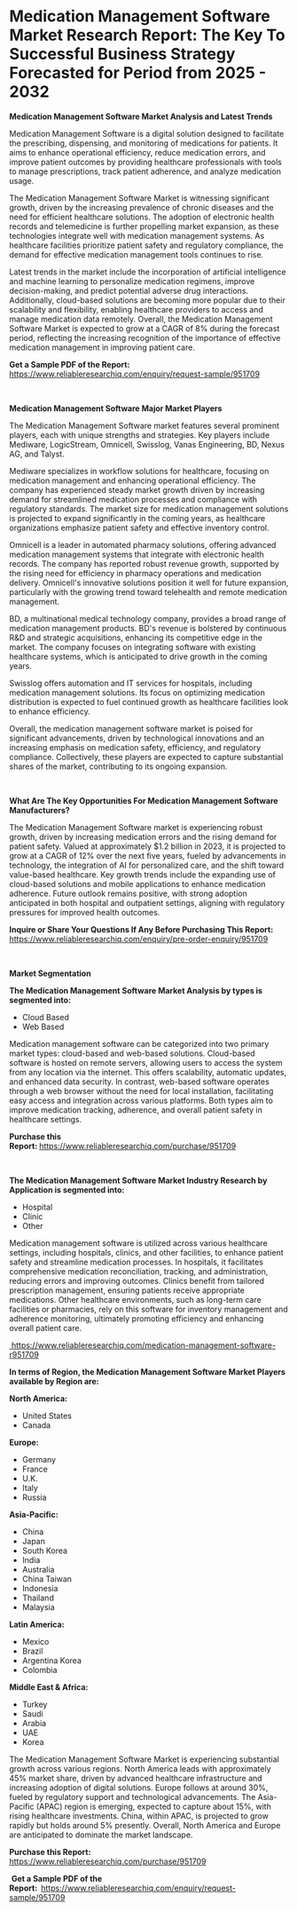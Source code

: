 <p><h1>Medication Management Software Market Research Report: The Key To Successful Business Strategy Forecasted for Period from 2025 - 2032</h1></p><p><strong>Medication Management Software Market Analysis and Latest Trends</strong></p>
<p><p>Medication Management Software is a digital solution designed to facilitate the prescribing, dispensing, and monitoring of medications for patients. It aims to enhance operational efficiency, reduce medication errors, and improve patient outcomes by providing healthcare professionals with tools to manage prescriptions, track patient adherence, and analyze medication usage.</p><p>The Medication Management Software Market is witnessing significant growth, driven by the increasing prevalence of chronic diseases and the need for efficient healthcare solutions. The adoption of electronic health records and telemedicine is further propelling market expansion, as these technologies integrate well with medication management systems. As healthcare facilities prioritize patient safety and regulatory compliance, the demand for effective medication management tools continues to rise.</p><p>Latest trends in the market include the incorporation of artificial intelligence and machine learning to personalize medication regimens, improve decision-making, and predict potential adverse drug interactions. Additionally, cloud-based solutions are becoming more popular due to their scalability and flexibility, enabling healthcare providers to access and manage medication data remotely. Overall, the Medication Management Software Market is expected to grow at a CAGR of 8% during the forecast period, reflecting the increasing recognition of the importance of effective medication management in improving patient care.</p></p>
<p><strong>Get a Sample PDF of the Report:&nbsp;</strong> <a href="https://www.reliableresearchiq.com/enquiry/request-sample/951709?utm_campaign=3544&utm_medium=2&utm_source=Github&utm_content=ia&utm_term=17042025&utm_id=medication-management-software">https://www.reliableresearchiq.com/enquiry/request-sample/951709</a></p>
<p>&nbsp;</p>
<p><strong>Medication Management Software Major Market Players</strong></p>
<p><p>The Medication Management Software market features several prominent players, each with unique strengths and strategies. Key players include Mediware, LogicStream, Omnicell, Swisslog, Vanas Engineering, BD, Nexus AG, and Talyst.</p><p>Mediware specializes in workflow solutions for healthcare, focusing on medication management and enhancing operational efficiency. The company has experienced steady market growth driven by increasing demand for streamlined medication processes and compliance with regulatory standards. The market size for medication management solutions is projected to expand significantly in the coming years, as healthcare organizations emphasize patient safety and effective inventory control.</p><p>Omnicell is a leader in automated pharmacy solutions, offering advanced medication management systems that integrate with electronic health records. The company has reported robust revenue growth, supported by the rising need for efficiency in pharmacy operations and medication delivery. Omnicell's innovative solutions position it well for future expansion, particularly with the growing trend toward telehealth and remote medication management.</p><p>BD, a multinational medical technology company, provides a broad range of medication management products. BD's revenue is bolstered by continuous R&D and strategic acquisitions, enhancing its competitive edge in the market. The company focuses on integrating software with existing healthcare systems, which is anticipated to drive growth in the coming years.</p><p>Swisslog offers automation and IT services for hospitals, including medication management solutions. Its focus on optimizing medication distribution is expected to fuel continued growth as healthcare facilities look to enhance efficiency.</p><p>Overall, the medication management software market is poised for significant advancements, driven by technological innovations and an increasing emphasis on medication safety, efficiency, and regulatory compliance. Collectively, these players are expected to capture substantial shares of the market, contributing to its ongoing expansion.</p></p>
<p>&nbsp;</p>
<p><strong>What Are The Key Opportunities For Medication Management Software Manufacturers?</strong></p>
<p><p>The Medication Management Software market is experiencing robust growth, driven by increasing medication errors and the rising demand for patient safety. Valued at approximately $1.2 billion in 2023, it is projected to grow at a CAGR of 12% over the next five years, fueled by advancements in technology, the integration of AI for personalized care, and the shift toward value-based healthcare. Key growth trends include the expanding use of cloud-based solutions and mobile applications to enhance medication adherence. Future outlook remains positive, with strong adoption anticipated in both hospital and outpatient settings, aligning with regulatory pressures for improved health outcomes.</p></p>
<p><strong>Inquire or Share Your Questions If Any Before Purchasing This Report:</strong> <a href="https://www.reliableresearchiq.com/enquiry/pre-order-enquiry/951709?utm_campaign=3544&utm_medium=2&utm_source=Github&utm_content=ia&utm_term=17042025&utm_id=medication-management-software">https://www.reliableresearchiq.com/enquiry/pre-order-enquiry/951709</a></p>
<p>&nbsp;</p>
<p><strong>Market Segmentation</strong></p>
<p><strong>The Medication Management Software Market Analysis by types is segmented into:</strong></p>
<p><ul><li>Cloud Based</li><li>Web Based</li></ul></p>
<p><p>Medication management software can be categorized into two primary market types: cloud-based and web-based solutions. Cloud-based software is hosted on remote servers, allowing users to access the system from any location via the internet. This offers scalability, automatic updates, and enhanced data security. In contrast, web-based software operates through a web browser without the need for local installation, facilitating easy access and integration across various platforms. Both types aim to improve medication tracking, adherence, and overall patient safety in healthcare settings.</p></p>
<p><strong>Purchase this Report:&nbsp;</strong><a href="https://www.reliableresearchiq.com/purchase/951709?utm_campaign=3544&utm_medium=2&utm_source=Github&utm_content=ia&utm_term=17042025&utm_id=medication-management-software">https://www.reliableresearchiq.com/purchase/951709</a></p>
<p>&nbsp;</p>
<p><strong>The Medication Management Software Market Industry Research by Application is segmented into:</strong></p>
<p><ul><li>Hospital</li><li>Clinic</li><li>Other</li></ul></p>
<p><p>Medication management software is utilized across various healthcare settings, including hospitals, clinics, and other facilities, to enhance patient safety and streamline medication processes. In hospitals, it facilitates comprehensive medication reconciliation, tracking, and administration, reducing errors and improving outcomes. Clinics benefit from tailored prescription management, ensuring patients receive appropriate medications. Other healthcare environments, such as long-term care facilities or pharmacies, rely on this software for inventory management and adherence monitoring, ultimately promoting efficiency and enhancing overall patient care.</p></p>
<p><a href="https://www.reliableresearchiq.com/medication-management-software-r951709?utm_campaign=3544&utm_medium=2&utm_source=Github&utm_content=ia&utm_term=17042025&utm_id=medication-management-software">&nbsp;https://www.reliableresearchiq.com/medication-management-software-r951709</a></p>
<p><strong>In terms of Region, the Medication Management Software Market Players available by Region are:</strong></p>
<p>
    <p> <strong> North America: </strong>
        <ul>
            <li>United States</li>
            <li>Canada</li>
        </ul>
        </p> 
    <p> <strong> Europe: </strong>
        <ul>
            <li>Germany</li>
            <li>France</li>
            <li>U.K.</li>
            <li>Italy</li>
            <li>Russia</li>
        </ul>
        </p> 
    <p> <strong> Asia-Pacific: </strong>
        <ul>
            <li>China</li>
            <li>Japan</li>
            <li>South Korea</li>
            <li>India</li>
            <li>Australia</li>
            <li>China Taiwan</li>
            <li>Indonesia</li>
            <li>Thailand</li>
            <li>Malaysia</li>
        </ul>
        </p> 
    <p> <strong> Latin America: </strong>
        <ul>
            <li>Mexico</li>
            <li>Brazil</li>
            <li>Argentina Korea</li>
            <li>Colombia</li>
        </ul>
        </p> 
    <p> <strong> Middle East & Africa: </strong>
        <ul>
            <li>Turkey</li>
            <li>Saudi</li>
            <li>Arabia</li>
            <li>UAE</li>
            <li>Korea</li>
        </ul>
    </p>
    </p>
<p><p>The Medication Management Software Market is experiencing substantial growth across various regions. North America leads with approximately 45% market share, driven by advanced healthcare infrastructure and increasing adoption of digital solutions. Europe follows at around 30%, fueled by regulatory support and technological advancements. The Asia-Pacific (APAC) region is emerging, expected to capture about 15%, with rising healthcare investments. China, within APAC, is projected to grow rapidly but holds around 5% presently. Overall, North America and Europe are anticipated to dominate the market landscape.</p></p>
<p><strong>Purchase this Report: </strong><a href="https://www.reliableresearchiq.com/purchase/951709?utm_campaign=3544&utm_medium=2&utm_source=Github&utm_content=ia&utm_term=17042025&utm_id=medication-management-software">https://www.reliableresearchiq.com/purchase/951709</a></p>
<p>&nbsp;<strong>Get a Sample PDF of the Report:&nbsp;&nbsp;</strong><a href="https://www.reliableresearchiq.com/enquiry/request-sample/951709?utm_campaign=3544&utm_medium=2&utm_source=Github&utm_content=ia&utm_term=17042025&utm_id=medication-management-software">https://www.reliableresearchiq.com/enquiry/request-sample/951709</a></p>
<p><strong></strong></p>
<p><p></p><p></p><p></p></p>